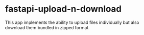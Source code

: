# fastapi-upload-n-download

This app implements the ability to upload files individually but also download them bundled in zipped format.
